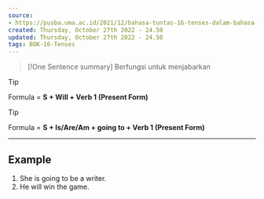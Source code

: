 ```yaml
---
source:
- https://pusba.uma.ac.id/2021/12/bahasa-tuntas-16-tenses-dalam-bahasa-inggris-dan-contohnya/
created: Thursday, October 27th 2022 - 24.50
updated: Thursday, October 27th 2022 - 24.50
tags: BOK-16-Tenses
---
```


>[!One Sentence summary]
> Berfungsi untuk menjabarkan

>[!Tip]
>Formula = **S + Will + Verb 1 (Present Form)**

>[!Tip]
>Formula = **S + Is/Are/Am + going to + Verb 1 (Present Form)**

---
Example
---

1. She is going to be a writer.
2. He will win the game.